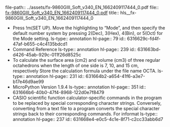 file-path:: ../assets/fx-9860GIII_Soft_v340_EN_1662409117444_0.pdf
file:: [fx-9860GIII_Soft_v340_EN_1662409117444_0.pdf](../assets/fx-9860GIII_Soft_v340_EN_1662409117444_0.pdf)
title:: hls__fx-9860GIII_Soft_v340_EN_1662409117444_0

- Press !m(SET UP). Move the highlighting to “Mode”, and then specify the default number system by pressing 2(Dec), 3(Hex), 4(Bin), or 5(Oct) for the Mode setting.
  ls-type:: annotation
  hl-page:: 79
  id:: 6316629c-fd4f-47af-b655-c4c4135bdcd1
- Command Reference
  ls-type:: annotation
  hl-page:: 239
  id:: 631663bd-d426-45ab-929c-011f26d8525c
- To calculate the surface area (cm2) and volume (cm3) of three regular octahedrons when the length of one side is 7, 10, and 15 cm, respectively Store the calculation formula under the file name OCTA.
  ls-type:: annotation
  hl-page:: 231
  id:: 631664b2-a654-41f6-a3e7-b17e46d9ae99
- MicroPython Version 1.9.4
  ls-type:: annotation
  hl-page:: 351
  id:: 631666b6-40b0-47f4-8968-122d0e7f8479
- CASIO scientific function calculator-specific commands in the program to be replaced by special corresponding character strings. Conversely, converting from a text file to a program converts the special character strings back to their corresponding commands. For informat
  ls-type:: annotation
  hl-page:: 237
  id:: 631668e4-e0c5-4c1e-8f71-c2cc33abb6d7